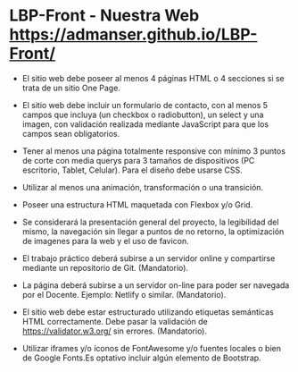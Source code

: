 # LBP-Front - Nuestra Web https://admanser.github.io/LBP-Front/

- El sitio web debe poseer al menos 4 páginas HTML o 4 secciones
si se trata de un sitio One Page.

- El sitio web debe incluir un formulario de contacto, con al menos 5
campos que incluya (un checkbox o radiobutton), un select y una
imagen, con validación realizada mediante JavaScript para que los
campos sean obligatorios.

- Tener al menos una página totalmente responsive con mínimo 3
puntos de corte con media querys para 3 tamaños de dispositivos
(PC escritorio, Tablet, Celular). Para el diseño debe usarse CSS.

- Utilizar al menos una animación, transformación o una transición.

- Poseer una estructura HTML maquetada con Flexbox y/o Grid.

- Se considerará la presentación general del proyecto, la
legibilidad del mismo, la navegación sin llegar a puntos de no
retorno, la optimización de imagenes para la web y el uso de
favicon.

- El trabajo práctico deberá subirse a un servidor online y
compartirse mediante un repositorio de Git. (Mandatorio).

- La página deberá subirse a un servidor on-line para poder
ser navegada por el Docente. Ejemplo: Netlify o similar.
(Mandatorio).

- El sitio web debe estar estructurado utilizando etiquetas
semánticas HTML correctamente. Debe pasar la validación
de https://validator.w3.org/ sin errores. (Mandatorio).

- Utilizar iframes y/o íconos de FontAwesome y/o fuentes
locales o bien de Google Fonts.Es optativo incluir algún
elemento de Bootstrap.

